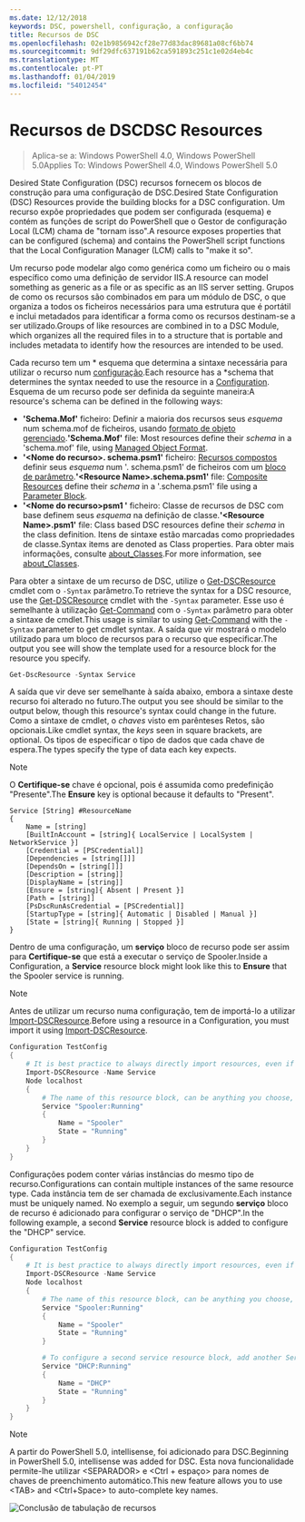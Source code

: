 ```yaml
---
ms.date: 12/12/2018
keywords: DSC, powershell, configuração, a configuração
title: Recursos de DSC
ms.openlocfilehash: 02e1b9856942cf28e77d83dac89681a08cf6bb74
ms.sourcegitcommit: 9df29dfc637191b62ca591893c251c1e02d4eb4c
ms.translationtype: MT
ms.contentlocale: pt-PT
ms.lasthandoff: 01/04/2019
ms.locfileid: "54012454"
---
```

# <a name="dsc-resources"></a><span data-ttu-id="1f1d2-103">Recursos de DSC</span><span class="sxs-lookup"><span data-stu-id="1f1d2-103">DSC Resources</span></span>

><span data-ttu-id="1f1d2-104">Aplica-se a: Windows PowerShell 4.0, Windows PowerShell 5.0</span><span class="sxs-lookup"><span data-stu-id="1f1d2-104">Applies To: Windows PowerShell 4.0, Windows PowerShell 5.0</span></span>

<span data-ttu-id="1f1d2-105">Desired State Configuration (DSC) recursos fornecem os blocos de construção para uma configuração de DSC.</span><span class="sxs-lookup"><span data-stu-id="1f1d2-105">Desired State Configuration (DSC) Resources provide the building blocks for a DSC configuration.</span></span> <span data-ttu-id="1f1d2-106">Um recurso expõe propriedades que podem ser configurada (esquema) e contém as funções de script do PowerShell que o Gestor de configuração Local (LCM) chama de "tornam isso".</span><span class="sxs-lookup"><span data-stu-id="1f1d2-106">A resource exposes properties that can be configured (schema) and contains the PowerShell script functions that the Local Configuration Manager (LCM) calls to "make it so".</span></span>

<span data-ttu-id="1f1d2-107">Um recurso pode modelar algo como genérica como um ficheiro ou o mais específico como uma definição de servidor IIS.</span><span class="sxs-lookup"><span data-stu-id="1f1d2-107">A resource can model something as generic as a file or as specific as an IIS server setting.</span></span>  <span data-ttu-id="1f1d2-108">Grupos de como os recursos são combinados em para um módulo de DSC, o que organiza a todos os ficheiros necessários para uma estrutura que é portátil e inclui metadados para identificar a forma como os recursos destinam-se a ser utilizado.</span><span class="sxs-lookup"><span data-stu-id="1f1d2-108">Groups of like resources are combined in to a DSC Module, which organizes all the required files in to a structure that is portable and includes metadata to identify how the resources are intended to be used.</span></span>

<span data-ttu-id="1f1d2-109">Cada recurso tem um \* esquema que determina a sintaxe necessária para utilizar o recurso num [configuração](../configurations/configurations.md).</span><span class="sxs-lookup"><span data-stu-id="1f1d2-109">Each resource has a \*schema that determines the syntax needed to use the resource in a [Configuration](../configurations/configurations.md).</span></span> <span data-ttu-id="1f1d2-110">Esquema de um recurso pode ser definida da seguinte maneira:</span><span class="sxs-lookup"><span data-stu-id="1f1d2-110">A resource's schema can be defined in the following ways:</span></span>

- <span data-ttu-id="1f1d2-111">**'Schema.Mof'** ficheiro: Definir a maioria dos recursos seus *esquema* num schema.mof de ficheiros, usando [formato de objeto gerenciado](/windows/desktop/wmisdk/managed-object-format--mof-).</span><span class="sxs-lookup"><span data-stu-id="1f1d2-111">**'Schema.Mof'** file: Most resources define their *schema* in a 'schema.mof' file, using [Managed Object Format](/windows/desktop/wmisdk/managed-object-format--mof-).</span></span>
- <span data-ttu-id="1f1d2-112">**'\<Nome do recurso\>. schema.psm1'** ficheiro: [Recursos compostos](../configurations/compositeConfigs.md) definir seus *esquema* num '<ResourceName>. schema.psm1' de ficheiros com um [bloco de parâmetro](/powershell/module/microsoft.powershell.core/about/about_functions?view=powershell-6#functions-with-parameters).</span><span class="sxs-lookup"><span data-stu-id="1f1d2-112">**'\<Resource Name\>.schema.psm1'** file: [Composite Resources](../configurations/compositeConfigs.md) define their *schema* in a '<ResourceName>.schema.psm1' file using a [Parameter Block](/powershell/module/microsoft.powershell.core/about/about_functions?view=powershell-6#functions-with-parameters).</span></span>
- <span data-ttu-id="1f1d2-113">**'\<Nome do recurso\>psm1 '** ficheiro: Classe de recursos de DSC com base definem seus *esquema* na definição de classe.</span><span class="sxs-lookup"><span data-stu-id="1f1d2-113">**'\<Resource Name\>.psm1'** file: Class based DSC resources define their *schema* in the class definition.</span></span> <span data-ttu-id="1f1d2-114">Itens de sintaxe estão marcadas como propriedades de classe.</span><span class="sxs-lookup"><span data-stu-id="1f1d2-114">Syntax items are denoted as Class properties.</span></span> <span data-ttu-id="1f1d2-115">Para obter mais informações, consulte [about_Classes](/powershell/module/psdesiredstateconfiguration/about/about_classes_and_dsc).</span><span class="sxs-lookup"><span data-stu-id="1f1d2-115">For more information, see [about_Classes](/powershell/module/psdesiredstateconfiguration/about/about_classes_and_dsc).</span></span>

<span data-ttu-id="1f1d2-116">Para obter a sintaxe de um recurso de DSC, utilize o [Get-DSCResource](/powershell/module/PSDesiredStateConfiguration/Get-DscResource) cmdlet com o `-Syntax` parâmetro.</span><span class="sxs-lookup"><span data-stu-id="1f1d2-116">To retrieve the syntax for a DSC resource, use the [Get-DSCResource](/powershell/module/PSDesiredStateConfiguration/Get-DscResource) cmdlet with the `-Syntax` parameter.</span></span> <span data-ttu-id="1f1d2-117">Esse uso é semelhante à utilização [Get-Command](/powershell/module/microsoft.powershell.core/get-command) com o `-Syntax` parâmetro para obter a sintaxe de cmdlet.</span><span class="sxs-lookup"><span data-stu-id="1f1d2-117">This usage is similar to using [Get-Command](/powershell/module/microsoft.powershell.core/get-command) with the `-Syntax` parameter to get cmdlet syntax.</span></span> <span data-ttu-id="1f1d2-118">A saída que vir mostrará o modelo utilizado para um bloco de recursos para o recurso que especificar.</span><span class="sxs-lookup"><span data-stu-id="1f1d2-118">The output you see will show the template used for a resource block for the resource you specify.</span></span>

```powershell
Get-DscResource -Syntax Service
```

<span data-ttu-id="1f1d2-119">A saída que vir deve ser semelhante à saída abaixo, embora a sintaxe deste recurso foi alterado no futuro.</span><span class="sxs-lookup"><span data-stu-id="1f1d2-119">The output you see should be similar to the output below, though this resource's syntax could change in the future.</span></span> <span data-ttu-id="1f1d2-120">Como a sintaxe de cmdlet, o *chaves* visto em parênteses Retos, são opcionais.</span><span class="sxs-lookup"><span data-stu-id="1f1d2-120">Like cmdlet syntax, the *keys* seen in square brackets, are optional.</span></span> <span data-ttu-id="1f1d2-121">Os tipos de especificar o tipo de dados que cada chave de espera.</span><span class="sxs-lookup"><span data-stu-id="1f1d2-121">The types specify the type of data each key expects.</span></span>

> [!NOTE]
> <span data-ttu-id="1f1d2-122">O **Certifique-se** chave é opcional, pois é assumida como predefinição "Presente".</span><span class="sxs-lookup"><span data-stu-id="1f1d2-122">The **Ensure** key is optional because it defaults to "Present".</span></span>

```output
Service [String] #ResourceName
{
    Name = [string]
    [BuiltInAccount = [string]{ LocalService | LocalSystem | NetworkService }]
    [Credential = [PSCredential]]
    [Dependencies = [string[]]]
    [DependsOn = [string[]]]
    [Description = [string]]
    [DisplayName = [string]]
    [Ensure = [string]{ Absent | Present }]
    [Path = [string]]
    [PsDscRunAsCredential = [PSCredential]]
    [StartupType = [string]{ Automatic | Disabled | Manual }]
    [State = [string]{ Running | Stopped }]
}
```

<span data-ttu-id="1f1d2-123">Dentro de uma configuração, um **serviço** bloco de recurso pode ser assim para **Certifique-se** que está a executar o serviço de Spooler.</span><span class="sxs-lookup"><span data-stu-id="1f1d2-123">Inside a Configuration, a **Service** resource block might look like this to **Ensure** that the Spooler service is running.</span></span>

> [!NOTE]
> <span data-ttu-id="1f1d2-124">Antes de utilizar um recurso numa configuração, tem de importá-lo a utilizar [Import-DSCResource](../configurations/import-dscresource.md).</span><span class="sxs-lookup"><span data-stu-id="1f1d2-124">Before using a resource in a Configuration, you must import it using [Import-DSCResource](../configurations/import-dscresource.md).</span></span>

```powershell
Configuration TestConfig
{
    # It is best practice to always directly import resources, even if the resource is a built-in resource.
    Import-DSCResource -Name Service
    Node localhost
    {
        # The name of this resource block, can be anything you choose, as long as it is of type [String] as indicated by the schema.
        Service "Spooler:Running"
        {
            Name = "Spooler"
            State = "Running"
        }
    }
}
```

<span data-ttu-id="1f1d2-125">Configurações podem conter várias instâncias do mesmo tipo de recurso.</span><span class="sxs-lookup"><span data-stu-id="1f1d2-125">Configurations can contain multiple instances of the same resource type.</span></span> <span data-ttu-id="1f1d2-126">Cada instância tem de ser chamada de exclusivamente.</span><span class="sxs-lookup"><span data-stu-id="1f1d2-126">Each instance must be uniquely named.</span></span> <span data-ttu-id="1f1d2-127">No exemplo a seguir, um segundo **serviço** bloco de recurso é adicionado para configurar o serviço de "DHCP".</span><span class="sxs-lookup"><span data-stu-id="1f1d2-127">In the following example, a second **Service** resource block is added to configure the "DHCP" service.</span></span>

```powershell
Configuration TestConfig
{
    # It is best practice to always directly import resources, even if the resource is a built-in resource.
    Import-DSCResource -Name Service
    Node localhost
    {
        # The name of this resource block, can be anything you choose, as long as it is of type [String] as indicated by the schema.
        Service "Spooler:Running"
        {
            Name = "Spooler"
            State = "Running"
        }

        # To configure a second service resource block, add another Service resource block and use a unique name.
        Service "DHCP:Running"
        {
            Name = "DHCP"
            State = "Running"
        }
    }
}
```

> [!NOTE]
> <span data-ttu-id="1f1d2-128">A partir do PowerShell 5.0, intellisense, foi adicionado para DSC.</span><span class="sxs-lookup"><span data-stu-id="1f1d2-128">Beginning in PowerShell 5.0, intellisense was added for DSC.</span></span> <span data-ttu-id="1f1d2-129">Esta nova funcionalidade permite-lhe utilizar \<SEPARADOR\> e \<Ctrl + espaço\> para nomes de chaves de preenchimento automático.</span><span class="sxs-lookup"><span data-stu-id="1f1d2-129">This new feature allows you to use \<TAB\> and \<Ctrl+Space\> to auto-complete key names.</span></span>

![Conclusão de tabulação de recursos](../media/resource-tabcompletion.png)
